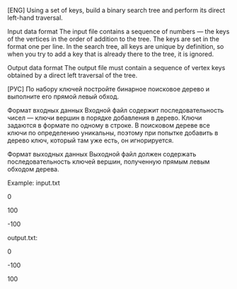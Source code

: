 [ENG] Using a set of keys, build a binary search tree and perform its direct left-hand traversal.

Input data format
The input file contains a sequence of numbers — the keys of the vertices in the order of addition to the tree. The keys are set in the format one per line.
In the search tree, all keys are unique by definition, so when you try to add a key that is already there to the tree, it is ignored.

Output data format
The output file must contain a sequence of vertex keys obtained by a direct left traversal of the tree.

[РУС] По набору ключей постройте бинарное поисковое дерево и выполните его прямой левый обход.

Формат входных данных
Входной файл содержит последовательность чисел — ключи вершин в порядке добавления в дерево. Ключи задаются в формате по одному в строке.
В поисковом дереве все ключи по определению уникальны, поэтому при попытке добавить в дерево ключ, который там уже есть, он игнорируется.

Формат выходных данных
Выходной файл должен содержать последовательность ключей вершин, полученную прямым левым обходом дерева.

Example: 
input.txt	

0

100

-100

output.txt: 

0

-100

100
